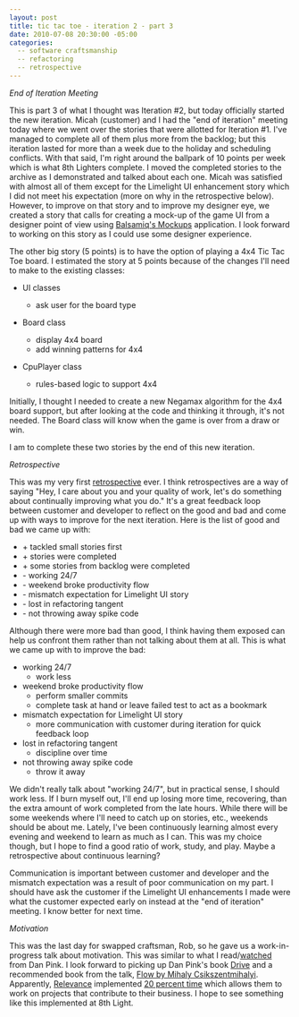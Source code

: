 ```yaml
---
layout: post
title: tic tac toe - iteration 2 - part 3
date: 2010-07-08 20:30:00 -05:00
categories:
  -- software craftsmanship
  -- refactoring
  -- retrospective
---
```


*End of Iteration Meeting*

This is part 3 of what I thought was Iteration \#2, but today officially started the new iteration.  Micah (customer) and I had the "end of iteration" meeting today where we went over the stories that were allotted for Iteration \#1.  I've managed to complete all of them plus more from the backlog; but this iteration lasted for more than a week due to the holiday and scheduling conflicts.  With that said, I'm right around the ballpark of 10 points per week which is what 8th Lighters complete.  I moved the completed stories to the archive as I demonstrated and talked about each one.  Micah was satisfied with almost all of them except for the Limelight UI enhancement story which I did not meet his expectation (more on why in the retrospective below).  However, to improve on that story and to improve my designer eye, we created a story that calls for creating a mock-up of the game UI from a designer point of view using [Balsamiq's Mockups](http://www.balsamiq.com/products/mockups/desktop) application.  I look forward to working on this story as I could use some designer experience.

The other big story (5 points) is to have the option of playing a 4x4 Tic Tac Toe board.  I estimated the story at 5 points because of the changes I'll need to make to the existing classes:

* UI classes
  + ask user for the board type

* Board class
  + display 4x4 board
  + add winning patterns for 4x4

* CpuPlayer class
  + rules-based logic to support 4x4


Initially, I thought I needed to create a new Negamax algorithm for the 4x4 board support, but after looking at the code and thinking it through, it's not needed.  The Board class will know when the game is over from a draw or win.

I am to complete these two stories by the end of this new iteration.

*Retrospective*

This was my very first [retrospective](http://en.wikipedia.org/wiki/Retrospective#Software_development) ever.  I think retrospectives are a way of saying "Hey, I care about you and your quality of work, let's do something about continually improving what you do."  It's a great feedback loop between customer and developer to reflect on the good and bad and come up with ways to improve for the next iteration.  Here is the list of good and bad we came up with:

* \+ tackled small stories first
* \+ stories were completed
* \+ some stories from backlog were completed
* \- working 24/7 
* \- weekend broke productivity flow
* \- mismatch expectation for Limelight UI story
* \- lost in refactoring tangent
* \- not throwing away spike code

Although there were more bad than good, I think having them exposed can help us confront them rather than not talking about them at all.  This is what we came up with to improve the bad:

* working 24/7
  * work less
* weekend broke productivity flow
  * perform smaller commits
  * complete task at hand or leave failed test to act as a bookmark
* mismatch expectation for Limelight UI story
  * more communication with customer during iteration for quick feedback loop
* lost in refactoring tangent
  * discipline over time
* not throwing away spike code
  * throw it away

We didn't really talk about "working 24/7", but in practical sense, I should work less.  If I burn myself out, I'll end up losing more time, recovering, than the extra amount of work completed from the late hours.  While there will be some weekends where I'll need to catch up on stories, etc., weekends should be about me.  Lately, I've been continuously learning almost every evening and weekend to learn as much as I can.  This was my choice though, but I hope to find a good ratio of work, study, and play.  Maybe a retrospective about continuous learning?

Communication is important between customer and developer and the mismatch expectation was a result of poor communication on my part.  I should have ask the customer if the Limelight UI enhancements I made were what the customer expected early on instead at the "end of iteration" meeting.  I know better for next time.

*Motivation*

This was the last day for swapped craftsman, Rob, so he gave us a work-in-progress talk about motivation.  This was similar to what I read/[watched](http://www.ted.com/talks/dan_pink_on_motivation.html) from Dan Pink.  I look forward to picking up Dan Pink's book [Drive](http://www.amazon.com/gp/product/1594488843/ref=ord_cart_shr?ie=UTF8&m=ATVPDKIKX0DER) and a recommended book from the talk, [Flow by Mihaly Csikszentmihalyi](http://www.amazon.com/gp/product/0061339202/ref=ord_cart_shr?ie=UTF8&m=ATVPDKIKX0DER).  Apparently, [Relevance](http://thinkrelevance.com/) implemented [20 percent time](http://googleblog.blogspot.com/2006/05/googles-20-percent-time-in-action.html) which allows them to work on projects that contribute to their business.  I hope to see something like this implemented at 8th Light.
